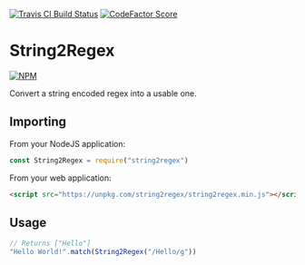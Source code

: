 [![Travis CI Build Status](https://img.shields.io/travis/com/Richienb/string2regex/master.svg?style=for-the-badge)](https://travis-ci.com/Richienb/string2regex)
[![CodeFactor Score](https://www.codefactor.io/repository/github/Richienb/string2regex/badge?style=for-the-badge)](https://www.codefactor.io/repository/github/Richienb/string2regex)

# String2Regex

[![NPM](https://nodei.co/npm/string2regex.png?downloads=true&downloadRank=true&stars=true)](https://nodei.co/npm/string2regex)

Convert a string encoded regex into a usable one.

## Importing

From your NodeJS application:

```js
const String2Regex = require("string2regex")
```

From your web application:

```html
<script src="https://unpkg.com/string2regex/string2regex.min.js"></script>
```

## Usage

```js
// Returns ["Hello"]
"Hello World!".match(String2Regex("/Hello/g"))
```
